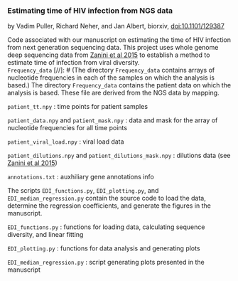 ### Estimating time of HIV infection from NGS data
by Vadim Puller, Richard Neher, and Jan Albert, biorxiv, [doi:10.1101/129387](https://doi.org/10.1101/129387)

Code associated with our manuscript on estimating the time of HIV infection from next generation sequencing data. 
This project uses whole genome deep sequencing data from [Zanini et al 2015](http://hiv.biozentrum.unibas.ch) to establish a method to estimate time of infection from viral diversity.
<br>
`Frequency_data`
[//]: # (The directory `Frequency_data` contains arrays of nucleotide frequencies in each of the samples on which the analysis is based.)
The directory `Frequency_data` contains the patient data on which the analysis is based.
These file are derived from the NGS data by mapping. 

`patient_tt.npy` :   time points for patient samples

`patient_data.npy` and `patient_mask.npy` : data and mask for the array of nucleotide frequencies for all time points

`patient_viral_load.npy` :  viral load data

`patient_dilutions.npy` and `patient_dilutions_mask.npy` : dilutions data (see [Zanini et al 2015](http://hiv.biozentrum.unibas.ch))

`annotations.txt` : auxhiliary gene annotations info



The scripts `EDI_functions.py`, `EDI_plotting.py`, and `EDI_median_regression.py` contain the source code to load the data, determine the regression coefficients, 
and generate the figures in the manuscript.

`EDI_functions.py` : functions for loading data, calculating sequence diversity, and linear fitting

`EDI_plotting.py` : functions for data analysis and generating plots

`EDI_median_regression.py` : script generating plots presented in the manuscript